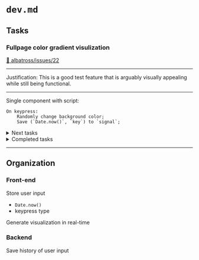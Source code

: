 # `dev.md`

## Tasks

### Fullpage color gradient visulization

[🍅 albatross/issues/22](https://github.com/Yukino-Ai/albatross/issues/22)

---

Justification: This is a good test feature that is arguably visually appealing while still being functional.

---

Single component with script:

```
On keypress:
    Randomly change background color;
    Save (`Date.now()`, `key`) to `signal`;
```

<details>

<summary>Next tasks</summary>

</details>

<details>
<summary>Completed tasks</summary>

### Time tracking for user inputs

Figure out how to track time of user inputs

Answer: Track only `Date.now()` times; probably only send back time differences to backend

### Setup volta to use Angular 12

Why?:

`npx` could lead to a slow workflow in general

</details>

---

## Organization

### Front-end

Store user input

- `Date.now()`
- keypress type

Generate visualization in real-time

### Backend

Save history of user input
